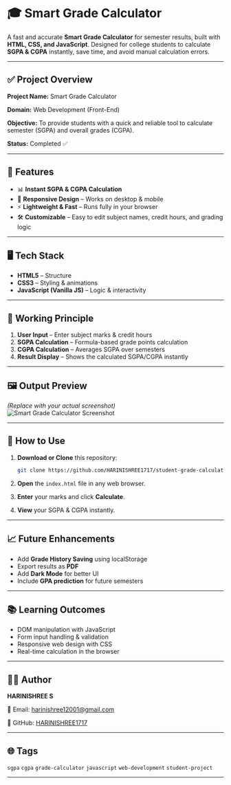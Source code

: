 

# 🎓 Smart Grade Calculator

A fast and accurate **Smart Grade Calculator** for semester results, built with **HTML, CSS, and JavaScript**.
Designed for college students to calculate **SGPA & CGPA** instantly, save time, and avoid manual calculation errors.

---

## ✅ Project Overview

**Project Name:** Smart Grade Calculator 

**Domain:** Web Development (Front-End) 

**Objective:** To provide students with a quick and reliable tool to calculate semester (SGPA) and overall grades (CGPA). 

**Status:** Completed ✅

---

## 🔧 Features

* 📊 **Instant SGPA & CGPA Calculation**
* 🎨 **Responsive Design** – Works on desktop & mobile
* ⚡ **Lightweight & Fast** – Runs fully in your browser
* 🛠 **Customizable** – Easy to edit subject names, credit hours, and grading logic

---

## 🖥 Tech Stack

* **HTML5** – Structure
* **CSS3** – Styling & animations
* **JavaScript (Vanilla JS)** – Logic & interactivity

---

## 🧠 Working Principle

1. **User Input** – Enter subject marks & credit hours
2. **SGPA Calculation** – Formula-based grade points calculation
3. **CGPA Calculation** – Averages SGPA over semesters
4. **Result Display** – Shows the calculated SGPA/CGPA instantly

---

## 🖼 Output Preview

*(Replace with your actual screenshot)*
![Smart Grade Calculator Screenshot](screenshot.png)

---

## 📂 How to Use

1. **Download or Clone** this repository:

   ```bash
   git clone https://github.com/HARINISHREE1717/student-grade-calculator.git
   ```
2. **Open** the `index.html` file in any web browser.
3. **Enter** your marks and click **Calculate**.
4. **View** your SGPA & CGPA instantly.

---

## 📈 Future Enhancements

* Add **Grade History Saving** using localStorage
* Export results as **PDF**
* Add **Dark Mode** for better UI
* Include **GPA prediction** for future semesters

---

## 📚 Learning Outcomes

* DOM manipulation with JavaScript
* Form input handling & validation
* Responsive web design with CSS
* Real-time calculation in the browser

---

## 🧑‍💻 Author

**HARINISHREE S**  

📧 Email: [harinishree12001@gmail.com](mailto:harinishree12001@gmail.com)  

🐙 GitHub: [HARINISHREE1717](https://github.com/HARINISHREE1717)

---

## 🌐 Tags

`sgpa` `cgpa` `grade-calculator` `javascript` `web-development` `student-project`

---

